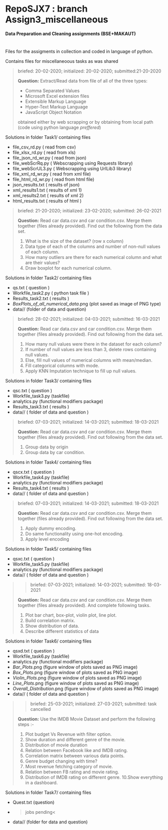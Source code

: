 # RepoSJX7 : branch Assign3_miscellaneous
__Data Preparation and Cleaning assignments (BSE+MAKAUT)__
#
Files for the assigments in collection and coded in language of python.

Contains files for miscellaneoous tasks as was shared 
>briefed: 20-02-2020; initialized: 20-02-2020; submitted:21-20-2020 
>
>__Question:__ Extract/Read data from file of all of the three types:
> - Comma Separated Values
> - Microsoft Excel extension files
> - Extensible Markup Language 
> - Hyper-Text Markup Language
> - JavaScript Object Notation
> 
> obtained either by web scrapping or by obtaining from local path (code using python language *preffered*) 

Solutions in folder Task1/ containing files 
- file_csv_rd.py      ( read from csv)
- file_xlsx_rd.py     ( read from xls)
- file_json_rd_wr.py  ( read from json)
- file_webScrRq.py    ( Webscrapping using Requests library)
- file_webScrUL3.py   ( Webscrapping using UrlLib3 library)
- file_xml_rd_wr.py   ( read from xml file)
- file_html_rd_wr.py  ( read from html file)
- json_results.txt    ( results of json)
- xml_results1.txt    ( results of xml 1)
- xml_results2.txt    ( results of xml 2)
- html_results.txt    ( results of html )
>briefed: 21-20-2020; initialized: 23-02-2020; submitted: 26-02-2021
>
>__Question:__ Read car data.csv and car condition.csv. Merge them together (files already provided). Find out the following from the data set.
> 1. What is the size of the dataset? (row x column)
> 2. Data type of each of the columns and number of non-null values of each column.
> 3. How many outliers are there for each numerical column and what are their values?
> 4. Draw boxplot for each numerical column. 

Solutions in folder Task2/ containing files 
- qs.txt              ( question )
- Workfile_task2.py   ( python task file )
- Results_task2.txt   ( results )
- _BoxPlots_of_all_numerical_data_.png   (plot saved as image of PNG type)
- data//              (folder of data and question)
>briefed: 28-02-2021; initialized: 04-03-2021; submitted: 16-03-2021
>
>__Question:__ Read car data.csv and car condition.csv. Merge them together (files already provided). Find out following from the data set.
> 1. How many null values were there in the dataset for each column?
> 2. If number of null values are less than 3, delete rows containing null values.
> 3. Else, fill null values of numerical columns with mean/median.
> 4. Fill categorical columns with mode.
> 5. Apply KNN Imputation technique to fill up null values.
 
Solutions in folder Task3/ containing files
- qsc.txt    ( question )
- Workfile_task3.py   (taskfile)
- analytics.py		  (functional modifiers package)
- Results_task3.txt   ( results )
- data//     ( folder of data and question )
>briefed: 07-03-2021; initialized: 14-03-2021; submitted: 18-03-2021
>
>__Question:__ Read car data.csv and car condition.csv. Merge them together (files already provided). Find out following from the data set.
> 1. Group data by origin
> 2. Group data by car condition.

Solutions in folder Task4/ containing files
- qscx.txt		( question )
- Workfile_task4.py	  (taskfile)
- analytics.py		  (functional modifiers package)
- Results_task4.txt   ( results )
- data//     ( folder of data and question )
>briefed: 07-03-2021; initialized: 14-03-2021; submitted: 18-03-2021
>
>__Question:__ Read car data.csv and car condition.csv. Merge them together
>		(files already provided). Find out following from the data set.
> 1. Apply dummy encoding.
> 2. Do same functionality using one-hot encoding.
> 3. Apply level encoding

Solutions in folder Task5/ containing files 
- qsxc.txt		( question )
- Workfile_task5.py	  (taskfile)
- analytics.py		  (functional modifiers package)
- data//     ( folder of data and question )
>>briefed: 07-03-2021; initialized: 14-03-2021; submitted: 18-03-2021
>
>__Question:__ Read car data.csv and car condition.csv. Merge them together
>		(files already provided). And complete following tasks.
> 1. Plot bar chart, box-plot, violin plot, line plot.
> 2. Build correlation matrix.
> 3. Show distribution of data.
> 4. Describe different statistics of data

Solutions in folder Task6/ containing files 
- qsxd.txt		( question )
- Workfile_task6.py	  (taskfile)
- analytics.py		  (functional modifiers package)
- _Bar_Plots_.png	(figure window of plots saved as PNG image)
- _Box_Plots_.png	(figure window of plots saved as PNG image)
- _Violin_Plots_.png	(figure window of plots saved as PNG image)
- _Line_Plots_.png	 (figure window of plots saved as PNG image)
- _Overall_Distribution_.png	(figure window of plots saved as PNG image)
- data//     ( folder of data and question )
>>briefed: 25-03-2021; initialized: 27-03-2021; submitted: task cancelled
>
>__Question:__ Use the IMDB Movie Dataset and perform the following steps :-
>
> 1. Plot budget Vs Revenue with filter option.
> 2. Show duration and different genre of the movie.
> 3. Distribution of movie duration
> 4. Relation between Facebook like and IMDB rating.
> 5. Correlation matrix between various data points.
> 6. Genre budget changing with time?
> 7. Most revenue fetching category of movie.
> 8. Relation between FB rating and movie rating.
> 9. Distribution of IMDB rating on different genre.
> 10.Show everything in a dashboard.

Solutions in folder Task7/ containing files
- Quest.txt  (question)
- >jobs pending<
- data// (folder for data and question)

